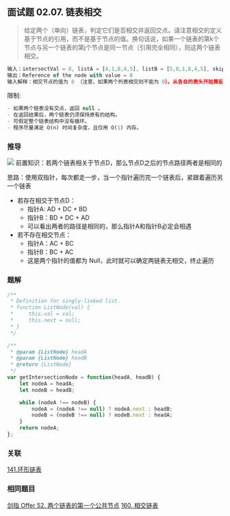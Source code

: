## 面试题 02.07. 链表相交

> 给定两个（单向）链表，判定它们是否相交并返回交点。请注意相交的定义基于节点的引用，而不是基于节点的值。换句话说，如果一个链表的第k个节点与另一个链表的第j个节点是同一节点（引用完全相同），则这两个链表相交。

```js
输入：intersectVal = 8, listA = [4,1,8,4,5], listB = [5,0,1,8,4,5], skipA = 2, skipB = 3
输出：Reference of the node with value = 8
输入解释：相交节点的值为 8 （注意，如果两个列表相交则不能为 0）。从各自的表头开始算起，链表 A 为 [4,1,8,4,5]，链表 B 为 [5,0,1,8,4,5]。在 A 中，相交节点前有 2 个节点；在 B 中，相交节点前有 3 个节点。
```

限制:
```js
- 如果两个链表没有交点，返回 null 。
- 在返回结果后，两个链表仍须保持原有的结构。
- 可假定整个链表结构中没有循环。
- 程序尽量满足 O(n) 时间复杂度，且仅用 O(1) 内存。
```

### 推导
![](http://res.xiaojing0.com/20201027090804.png)
前置知识：若两个链表相关于节点D，那么节点D之后的节点路径两者是相同的

思路：使用双指针，每次都走一步，当一个指针遍历完一个链表后，紧跟着遍历另一个链表

- 若存在相交于节点D：
  - 指针A: AD + DC + BD
  - 指针B：BD + DC + AD
  - 可以看出两者的路径是相同的，那么指针A和指针B必定会相遇
- 若不存在相交节点：
  - 指针A：AC + BC
  - 指针B：BC + AC
  - 这是两个指针的值都为 Null，此时就可以确定两链表无相交，终止遍历

### 题解
```js
/**
 * Definition for singly-linked list.
 * function ListNode(val) {
 *     this.val = val;
 *     this.next = null;
 * }
 */

/**
 * @param {ListNode} headA
 * @param {ListNode} headB
 * @return {ListNode}
 */
var getIntersectionNode = function(headA, headB) {
    let nodeA = headA;
    let nodeB = headB;

    while (nodeA !== nodeB) {
        nodeA = (nodeA !== null) ? nodeA.next : headB;
        nodeB = (nodeB !== null) ? nodeB.next : headA;
    }
    return nodeA;
};
```

### 关联
[141.环形链表](https://github.com/XyyF/elfin-algorithm/blob/master/problems/141.环形链表.md)

### 相同题目
[剑指 Offer 52. 两个链表的第一个公共节点](
https://leetcode-cn.com/problems/liang-ge-lian-biao-de-di-yi-ge-gong-gong-jie-dian-lcof/)
[160. 相交链表](https://leetcode-cn.com/problems/intersection-of-two-linked-lists/)